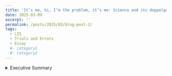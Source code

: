 ```yaml
---
title: 'It’s me, hi, I’m the problem, it’s me: Science and its doppelganger'
date: 2025-03-09
excerpt: ''
permalink: /posts/2025/03/blog-post-2/
tags:
  - LIS
  - Trials and Errors
  - Essay
  #- category1
  #- category2
---
```


<details>
    <summary>Executive Summary</summary>
    <iframe width="560" height="315" 
    src="/files/Executive_Summary.pdf"
    frameborder="0" allowfullscreen>
    </iframe>
</details>

